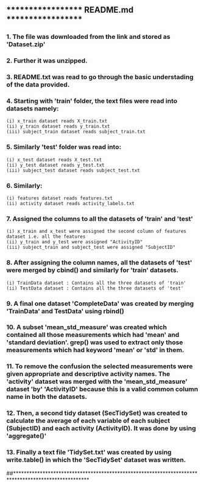 ## ***************** README.md *****************

### 1. The file was downloaded from the link and stored as 'Dataset.zip'

### 2. Further it was unzipped.

### 3. README.txt was read to go through the basic understading of the data provided.

### 4. Starting with 'train' folder, the text files were read into datasets namely: 

    (i) x_train dataset reads X_train.txt
    (ii) y_train dataset reads y_train.txt
    (iii) subject_train dataset reads subject_train.txt
    
### 5. Similarly 'test' folder was read into:
  
    (i) x_test dataset reads X_test.txt
    (ii) y_test dataset reads y_test.txt
    (iii) subject_test dataset reads subject_test.txt
    
### 6. Similarly:

    (i) features dataset reads features.txt
    (ii) activity dataset reads activity_labels.txt
    
### 7. Assigned the columns to all the datasets of 'train' and 'test'

    (i) x_train and x_test were assigned the second column of features dataset i.e. all the features
    (ii) y_train and y_test were assigned "ActivityID"
    (iii) subject_train and subject_test were assigned "SubjectID"
    
### 8. After assigning the column names, all the datasets of 'test' were merged by cbind() and similarly for 'train' datasets. 

    (i) TrainData dataset : Contains all the three datasets of 'train'
    (ii) TestData dataset : Contains all the three datasets of 'test'

### 9. A final one dataset 'CompleteData' was created by merging 'TrainData' and TestData' using rbind() 

### 10. A subset 'mean_std_measure' was created which contained all those measurements which had 'mean' and 'standard deviation'. grep() was used to extract only those measurements which had keyword 'mean' or 'std' in them.

### 11. To remove the confusion the selected measurements were given appropriate and descriptive activity names. The 'activity' dataset was merged with the 'mean_std_measure' dataset 'by' 'ActivityID' because this is a valid common column name in both the datasets.
    
### 12. Then, a second tidy dataset (SecTidySet) was created to calculate the average of each variable of each subject (SubjectID) and each activity (ActivityID). It was done by using 'aggregate()'

### 13. Finally a text file 'TidySet.txt' was created by using write.table() in which the 'SecTidySet' dataset was written.

##****************************************************************************************************
    
    